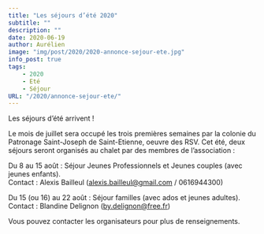 ```yaml
---
title: "Les séjours d’été 2020"
subtitle: ""
description: ""
date: 2020-06-19
author: Aurélien
image: "img/post/2020/2020-annonce-sejour-ete.jpg"
info_post: true
tags:
    - 2020
    - Eté
    - Séjour
URL: "/2020/annonce-sejour-ete/"
---
```



Les séjours d’été arrivent !

Le mois de juillet sera occupé les trois premières semaines par la colonie du Patronage Saint-Joseph de Saint-Etienne, oeuvre des RSV.
Cet été, deux séjours seront organisés au chalet par des membres de l’association :

Du 8 au 15 août : Séjour Jeunes Professionnels et Jeunes couples (avec jeunes enfants). <br>
Contact : Alexis Bailleul  (alexis.bailleul@gmail.com / 0616944300)<br>

Du 15 (ou 16) au 22 août : Séjour familles (avec ados et jeunes adultes). <br>
Contact : Blandine Delignon (by.delignon@free.fr)

Vous pouvez contacter les organisateurs pour plus de renseignements.